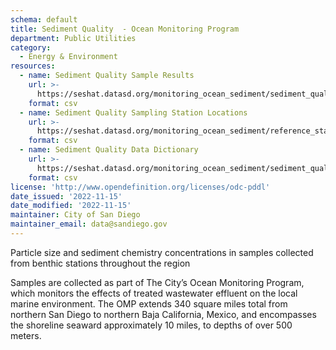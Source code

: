 ```yaml
---
schema: default
title: Sediment Quality  - Ocean Monitoring Program
department: Public Utilities
category:
  - Energy & Environment
resources:
  - name: Sediment Quality Sample Results
    url: >-
      https://seshat.datasd.org/monitoring_ocean_sediment/sediment_quality_datasd.csv
    format: csv
  - name: Sediment Quality Sampling Station Locations
    url: >-
      https://seshat.datasd.org/monitoring_ocean_sediment/reference_stations_sediment_quality.csv
    format: csv
  - name: Sediment Quality Data Dictionary
    url: >-
      https://seshat.datasd.org/monitoring_ocean_sediment/sediment_quality_dictionary_datasd.csv
    format: csv
license: 'http://www.opendefinition.org/licenses/odc-pddl'
date_issued: '2022-11-15'
date_modified: '2022-11-15'
maintainer: City of San Diego
maintainer_email: data@sandiego.gov
---
```

Particle size and sediment chemistry concentrations in samples collected from benthic stations throughout the region
<!--more-->
Samples are collected as part of The City’s Ocean Monitoring Program, which monitors the effects of treated wastewater effluent on the local marine environment. The OMP extends 340 square miles total from northern San Diego to northern Baja California, Mexico, and encompasses the shoreline seaward approximately 10 miles, to depths of over 500 meters.